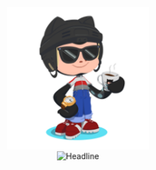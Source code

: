 <div align=center>
        <img src="https://raw.githubusercontent.com/AhmedFathyDev/AhmedFathyDev/main/GitHub.png" alt="GitHub Octocat Drinking a Cup of Coffee" height="250">
    </div>
    <div align=center >
        <img src="https://readme-typing-svg.herokuapp.com?color=%7b68ee&size=32&center=true&vCenter=true&width=800&height=55&lines=Hi+there+I'm+Antonio+Rodriguez+%F0%9F%91%8B;Computer+Science+Student;Software+Engineer;Studying+at;Benemérita+Universidad+Autónoma+de+Puebla;Problem+Solver" alt="Headline" />
</div>
<!--
**rodriguezmldo/rodriguezmldo** is a ✨ _special_ ✨ repository because its `README.md` (this file) appears on your GitHub profile.

Here are some ideas to get you started:

- 🔭 I’m currently working on ...
- 🌱 I’m currently learning ...
- 👯 I’m looking to collaborate on ...
- 🤔 I’m looking for help with ...
- 💬 Ask me about ...
- 📫 How to reach me: ...
- 😄 Pronouns: ...
- ⚡ Fun fact: ...
-->
